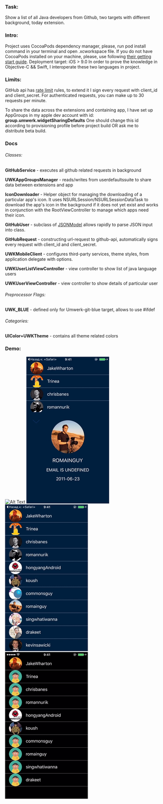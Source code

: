 ### Task:
Show a list of all Java developers from Github, two targets with different background, today extension.

### Intro:
Project uses CocoaPods dependency manager, please, run pod install command in your terminal and open .xcworkspace file.
If you do not have CocoaPods installed on your machine, please, use following [their getting start guide](https://guides.cocoapods.org/using/getting-started.html). Deployment target: iOS > 9.0
In order to prove the knowledge in Objective-C && Swift, I interoperate these two languages in project. 

### Limits:
GitHub api has [rate limit](https://developer.github.com/v3/rate_limit/) rules, to extend it I sign every request with client_id and client_secret. For authenticated requests, you can make up to 30 requests per minute.

To share the data across the extensions and containing app, I have set up AppGroups in my apple dev account with id: __group.umwerk.widgetSharingDefaults__ One should change this id according to provisioning profile before project build OR ask me to distribute beta build.

### Docs

###### Classes:

__GitHubService__ - executes all github related requests in background

__UWKAppGroupsManager__ - reads/writes from userdefaultssuite to share data between extensions and app

__IconDownloader__ -  Helper object for managing the downloading of a particular app's icon.
  It uses NSURLSession/NSURLSessionDataTask to download the app's icon in the background if it does not
  yet exist and works in conjunction with the RootViewController to manage which apps need their icon.
  
__GitHubUser__ - subclass of [JSONModel](https://github.com/jsonmodel/jsonmodel) allows rapidly to parse JSON input into class.

__GitHubRequest__ - constructing url-request to github-api, automatically signs every request with client_id and client_secret.

__UWKMobileClient__ - configures third-party services, theme styles, from application delegate with options.

__UWKUserListViewController__ - view controller to show list of java language users 

__UWKUserViewController__ - view controller to show details of particular user

###### Preprocessor Flags:

__UWK_BLUE__ - defined only for Umwerk-git-blue target, allows to use #ifdef 

###### Categories:

__UIColor+UWKTheme__ - contains all theme related colors


### Demo:

![Alt Text](https://github.com/gneil90/Umwerk-Git/blob/master/Umwerk-Git/Preview/ezgif.com-optimize.gif)
![Alt Text](https://github.com/gneil90/Umwerk-Git/blob/master/Umwerk-Git/Preview/email.gif)
![Alt Text](https://github.com/gneil90/Umwerk-Git/blob/master/Umwerk-Git/Preview/widget.gif)
![Alt Text](https://github.com/gneil90/Umwerk-Git/blob/master/Umwerk-Git/Preview/black_background.gif)

